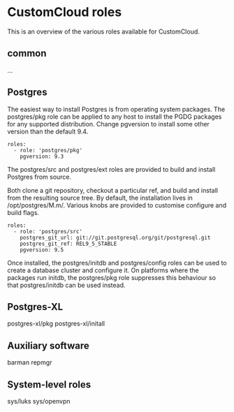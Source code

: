 CustomCloud roles
=================

This is an overview of the various roles available for CustomCloud.

common
------

…

Postgres
--------

The easiest way to install Postgres is from operating system packages.
The postgres/pkg role can be applied to any host to install the PGDG
packages for any supported distribution. Change pgversion to install
some other version than the default 9.4.

    roles:
      - role: 'postgres/pkg'
        pgversion: 9.3

The postgres/src and postgres/ext roles are provided to build and
install Postgres from source.

Both clone a git repository, checkout a particular ref, and build and
install from the resulting source tree. By default, the installation
lives in /opt/postgres/M.m/. Various knobs are provided to customise
configure and build flags.

    roles:
      - role: 'postgres/src'
        postgres_git_url: git://git.postgresql.org/git/postgresql.git
        postgres_git_ref: REL9_5_STABLE
        pgversion: 9.5

Once installed, the postgres/initdb and postgres/config roles can be
used to create a database cluster and configure it. On platforms where
the packages run initdb, the postgres/pkg role suppresses this behaviour
so that postgres/initdb can be used instead.

Postgres-XL
-----------

postgres-xl/pkg
postgres-xl/initall

Auxiliary software
------------------

barman
repmgr

System-level roles
------------------

sys/luks
sys/openvpn
